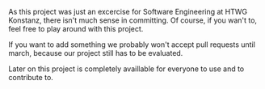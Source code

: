 As this project was just an excercise for Software Engineering at HTWG Konstanz,
there isn't much sense in committing. Of course, if you wan't to, feel free to play around with this project.

If you want to add something we probably won't accept pull requests until march, because our project still
has to be evaluated.

Later on this project is completely availlable for everyone to use and to contribute to.
